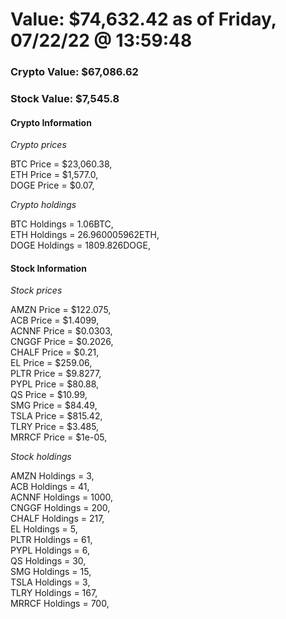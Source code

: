 # Value: $74,632.42 as of Friday, 07/22/22 @ 13:59:48 

### Crypto Value: $67,086.62

### Stock Value: $7,545.8

#### Crypto Information 
*Crypto prices* 

BTC Price = $23,060.38,  
ETH Price = $1,577.0,  
DOGE Price = $0.07,  


*Crypto holdings* 

BTC Holdings = 1.06BTC,  
ETH Holdings = 26.960005962ETH,  
DOGE Holdings = 1809.826DOGE,  


#### Stock Information 

*Stock prices* 

AMZN Price = $122.075,  
ACB Price = $1.4099,  
ACNNF Price = $0.0303,  
CNGGF Price = $0.2026,  
CHALF Price = $0.21,  
EL Price = $259.06,  
PLTR Price = $9.8277,  
PYPL Price = $80.88,  
QS Price = $10.99,  
SMG Price = $84.49,  
TSLA Price = $815.42,  
TLRY Price = $3.485,  
MRRCF Price = $1e-05,  


*Stock holdings* 

AMZN Holdings = 3,  
ACB Holdings = 41,  
ACNNF Holdings = 1000,  
CNGGF Holdings = 200,  
CHALF Holdings = 217,  
EL Holdings = 5,  
PLTR Holdings = 61,  
PYPL Holdings = 6,  
QS Holdings = 30,  
SMG Holdings = 15,  
TSLA Holdings = 3,  
TLRY Holdings = 167,  
MRRCF Holdings = 700,  


